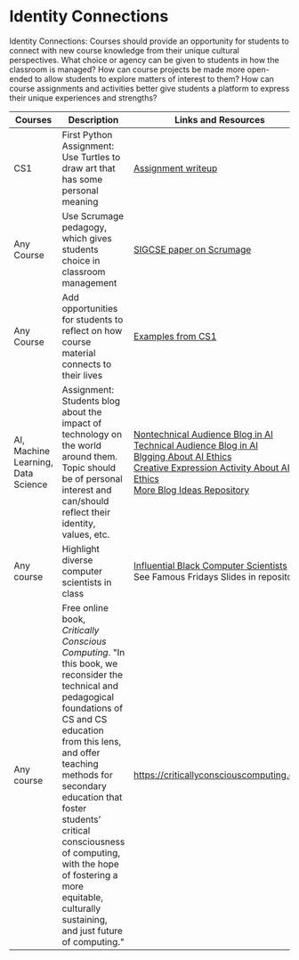 # Identity Connections

Identity Connections: Courses should provide an opportunity for students to connect with new course knowledge from their unique cultural perspectives.
What choice or agency can be given to students in how the classroom is managed?
How can course projects be made more open-ended to allow students to explore matters of interest to them?
How can course assignments and activities better give students a platform to express their unique experiences and strengths?

| Courses | Description | Links and Resources |
| --- | --- | --- |
| CS1 | First Python Assignment: Use Turtles to draw art that has some personal meaning | [Assignment writeup](https://docs.google.com/document/d/1bgMfxOs_m-miVv5gy0dG2tPw9J66T1gs6hsAywhYr8k/edit?tab=t.0) |
| Any Course | Use Scrumage pedagogy, which gives students choice in classroom management | [SIGCSE paper on Scrumage](https://facstaff.elon.edu/sspurlock/papers/duvall21_scrumage.pdf) |
| Any Course | Add opportunities for students to reflect on how course material connects to their lives | [Examples from CS1](https://docs.google.com/document/d/1xmoiJaQWRnnAbk7YME83l_Kd-9sRLiG547b7vXhGzu4/edit?usp=sharing) |
| AI, Machine Learning, Data Science | Assignment: Students blog about the impact of technology on the world around them. Topic should be of personal interest and can/should reflect their identity, values, etc. | [Nontechnical Audience Blog in AI](https://docs.google.com/document/d/1RAfHWg_UZQ-joGEZuCthyGwwbrzdAbVfz-hewt2nQ3k/edit?tab=t.0)  <br> [Technical Audience Blog in AI](https://docs.google.com/document/d/1KR2dUrOcD3nC0voZ4dxM_OdUrrNiEMUq35sYZsJ3G-g/edit?tab=t.0) <br> [Blgging About AI Ethics](https://docs.google.com/document/d/1YyDUgHFw0mc0qef8iu50ZlazJvZsx6aNd0-JsQOiGrM/edit?usp=sharing) <br>[Creative Expression Activity About AI Ethics](https://docs.google.com/document/d/1s7HZewh5WesX66JtTBMgjo0pT71UMi2TtiVHa_Dfss8/edit?usp=sharing) <br> [More Blog Ideas Repository](https://docs.google.com/document/d/1utUC0HzNiEzpklol9205iJrBGaZHrXlna7ZRTOc11d0/edit?tab=t.0_)|
| Any course | Highlight diverse computer scientists in class | [Influential Black Computer Scientists](https://academicinfluence.com/rankings/people/black-scholars/computer-scientists) <br> See Famous Fridays Slides in repository |
| Any course | Free online book, *Critically Conscious Computing*. "In this book, we reconsider the technical and pedagogical foundations of CS and CS education from this lens, and offer teaching methods for secondary education that foster students’ critical consciousness of computing, with the hope of fostering a more equitable, culturally sustaining, and just future of computing." | https://criticallyconsciouscomputing.org/ |

